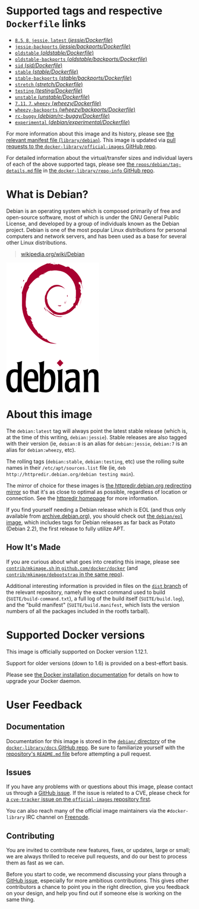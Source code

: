 # Supported tags and respective `Dockerfile` links

-	[`8.5`, `8`, `jessie`, `latest` (*jessie/Dockerfile*)](https://github.com/tianon/docker-brew-debian/blob/c2882c541f5bd5cfdd28a505a4e635d42c7fd946/jessie/Dockerfile)
-	[`jessie-backports` (*jessie/backports/Dockerfile*)](https://github.com/tianon/docker-brew-debian/blob/c2882c541f5bd5cfdd28a505a4e635d42c7fd946/jessie/backports/Dockerfile)
-	[`oldstable` (*oldstable/Dockerfile*)](https://github.com/tianon/docker-brew-debian/blob/c2882c541f5bd5cfdd28a505a4e635d42c7fd946/oldstable/Dockerfile)
-	[`oldstable-backports` (*oldstable/backports/Dockerfile*)](https://github.com/tianon/docker-brew-debian/blob/c2882c541f5bd5cfdd28a505a4e635d42c7fd946/oldstable/backports/Dockerfile)
-	[`sid` (*sid/Dockerfile*)](https://github.com/tianon/docker-brew-debian/blob/f2f13c96629664b5cd7ac24b56a12723a7df69e3/sid/Dockerfile)
-	[`stable` (*stable/Dockerfile*)](https://github.com/tianon/docker-brew-debian/blob/c2882c541f5bd5cfdd28a505a4e635d42c7fd946/stable/Dockerfile)
-	[`stable-backports` (*stable/backports/Dockerfile*)](https://github.com/tianon/docker-brew-debian/blob/c2882c541f5bd5cfdd28a505a4e635d42c7fd946/stable/backports/Dockerfile)
-	[`stretch` (*stretch/Dockerfile*)](https://github.com/tianon/docker-brew-debian/blob/f2f13c96629664b5cd7ac24b56a12723a7df69e3/stretch/Dockerfile)
-	[`testing` (*testing/Dockerfile*)](https://github.com/tianon/docker-brew-debian/blob/f2f13c96629664b5cd7ac24b56a12723a7df69e3/testing/Dockerfile)
-	[`unstable` (*unstable/Dockerfile*)](https://github.com/tianon/docker-brew-debian/blob/f2f13c96629664b5cd7ac24b56a12723a7df69e3/unstable/Dockerfile)
-	[`7.11`, `7`, `wheezy` (*wheezy/Dockerfile*)](https://github.com/tianon/docker-brew-debian/blob/c2882c541f5bd5cfdd28a505a4e635d42c7fd946/wheezy/Dockerfile)
-	[`wheezy-backports` (*wheezy/backports/Dockerfile*)](https://github.com/tianon/docker-brew-debian/blob/c2882c541f5bd5cfdd28a505a4e635d42c7fd946/wheezy/backports/Dockerfile)
-	[`rc-buggy` (*debian/rc-buggy/Dockerfile*)](https://github.com/tianon/dockerfiles/blob/22a998f815d55217afa0075411b810b8889ceac1/debian/rc-buggy/Dockerfile)
-	[`experimental` (*debian/experimental/Dockerfile*)](https://github.com/tianon/dockerfiles/blob/22a998f815d55217afa0075411b810b8889ceac1/debian/experimental/Dockerfile)

For more information about this image and its history, please see [the relevant manifest file (`library/debian`)](https://github.com/docker-library/official-images/blob/master/library/debian). This image is updated via [pull requests to the `docker-library/official-images` GitHub repo](https://github.com/docker-library/official-images/pulls?q=label%3Alibrary%2Fdebian).

For detailed information about the virtual/transfer sizes and individual layers of each of the above supported tags, please see [the `repos/debian/tag-details.md` file](https://github.com/docker-library/repo-info/blob/master/repos/debian/tag-details.md) in [the `docker-library/repo-info` GitHub repo](https://github.com/docker-library/repo-info).

# What is Debian?

Debian is an operating system which is composed primarily of free and open-source software, most of which is under the GNU General Public License, and developed by a group of individuals known as the Debian project. Debian is one of the most popular Linux distributions for personal computers and network servers, and has been used as a base for several other Linux distributions.

> [wikipedia.org/wiki/Debian](https://en.wikipedia.org/wiki/Debian)

![logo](https://raw.githubusercontent.com/docker-library/docs/b449be7df57e9ed9086bb5821bfb5d6cdc5d67a4/debian/logo.png)

# About this image

The `debian:latest` tag will always point the latest stable release (which is, at the time of this writing, `debian:jessie`). Stable releases are also tagged with their version (ie, `debian:8` is an alias for `debian:jessie`, `debian:7` is an alias for `debian:wheezy`, etc).

The rolling tags (`debian:stable`, `debian:testing`, etc) use the rolling suite names in their `/etc/apt/sources.list` file (ie, `deb
http://httpredir.debian.org/debian testing main`).

The mirror of choice for these images is [the httpredir.debian.org redirecting mirror](http://httpredir.debian.org) so that it's as close to optimal as possible, regardless of location or connection. See the [httpredir homepage](http://httpredir.debian.org) for more information.

If you find yourself needing a Debian release which is EOL (and thus only available from [archive.debian.org](http://archive.debian.org)), you should check out [the `debian/eol` image](https://hub.docker.com/r/debian/eol/), which includes tags for Debian releases as far back as Potato (Debian 2.2), the first release to fully utilize APT.

## How It's Made

If you are curious about what goes into creating this image, please see [`contrib/mkimage.sh` in `github.com/docker/docker`](https://github.com/docker/docker/blob/master/contrib/mkimage.sh) (and [`contrib/mkimage/debootstrap` in the same repo](https://github.com/docker/docker/blob/master/contrib/mkimage/debootstrap)).

Additional interesting information is provided in files on the [`dist` branch](https://github.com/tianon/docker-brew-debian/tree/dist) of the relevant repository, namely the exact command used to build (`SUITE/build-command.txt`), a full log of the build itself (`SUITE/build.log`), and the "build manifest" (`SUITE/build.manifest`, which lists the version numbers of all the packages included in the rootfs tarball).

# Supported Docker versions

This image is officially supported on Docker version 1.12.1.

Support for older versions (down to 1.6) is provided on a best-effort basis.

Please see [the Docker installation documentation](https://docs.docker.com/installation/) for details on how to upgrade your Docker daemon.

# User Feedback

## Documentation

Documentation for this image is stored in the [`debian/` directory](https://github.com/docker-library/docs/tree/master/debian) of the [`docker-library/docs` GitHub repo](https://github.com/docker-library/docs). Be sure to familiarize yourself with the [repository's `README.md` file](https://github.com/docker-library/docs/blob/master/README.md) before attempting a pull request.

## Issues

If you have any problems with or questions about this image, please contact us through a [GitHub issue](https://github.com/tianon/docker-brew-debian/issues). If the issue is related to a CVE, please check for [a `cve-tracker` issue on the `official-images` repository first](https://github.com/docker-library/official-images/issues?q=label%3Acve-tracker).

You can also reach many of the official image maintainers via the `#docker-library` IRC channel on [Freenode](https://freenode.net).

## Contributing

You are invited to contribute new features, fixes, or updates, large or small; we are always thrilled to receive pull requests, and do our best to process them as fast as we can.

Before you start to code, we recommend discussing your plans through a [GitHub issue](https://github.com/tianon/docker-brew-debian/issues), especially for more ambitious contributions. This gives other contributors a chance to point you in the right direction, give you feedback on your design, and help you find out if someone else is working on the same thing.
